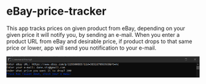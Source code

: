 # eBay-price-tracker

This app tracks prices on given product from eBay, depending on your given price it will notify you, by sending an e-mail.
When you enter a product URL from eBay and desirable price, if product drops to that same price or lower, app will send you notification to your e-mail.

![App screnshoot](/Screenshot_1.png)
